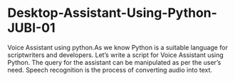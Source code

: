 # Desktop-Assistant-Using-Python-JUBI-01
Voice Assistant using python.As we know Python is a suitable language for scriptwriters and developers. Let’s write a script for Voice Assistant using Python. The query for the assistant can be manipulated as per the user’s need.  Speech recognition is the process of converting audio into text. 
